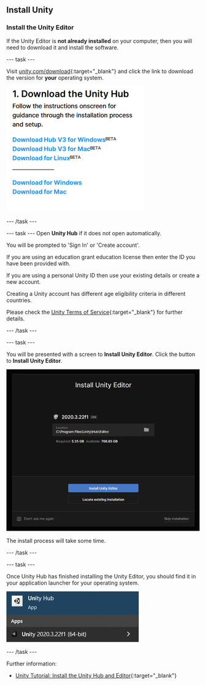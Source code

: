 ## Install Unity

### Install the Unity Editor

If the Unity Editor is **not already installed** on your computer, then you will need to download it and install the software.

--- task ---

Visit [unity.com/download](https://unity.com/download){:target="_blank"} and click the link to download the version for **your** operating system.

![The 'download for' links shown for Windows, Mac, and Linux.](images/install_download_links.png)

--- /task ---

--- task --- Open **Unity Hub** if it does not open automatically.

You will be prompted to 'Sign In' or 'Create account'.

If you are using an education grant education license then enter the ID you have been provided with.

If you are using a personal Unity ID then use your existing details or create a new account.

Creating a Unity account has different age eligibility criteria in different countries.

Please check the [Unity Terms of Service](https://unity3d.com/legal/terms-of-service){:target="_blank"} for further details.

--- /task ---

--- task ---

 You will be presented with a screen to **Install Unity Editor**. Click the button to **Install Unity Editor**.

![Splash screen with a button at the bottom to 'Install Unity Editor'.](images/install_editor_install.png)

The install process will take some time.

--- /task ---

--- task ---

Once Unity Hub has finished installing the Unity Editor, you should find it in your application launcher for your operating system.

![Windows application launcher with Unity shown.](images/install_application_launcher.png)

--- /task ---

Further information:
+ [Unity Tutorial: Install the Unity Hub and Editor](https://learn.unity.com/tutorial/install-the-unity-hub-and-editor){:target="_blank"}